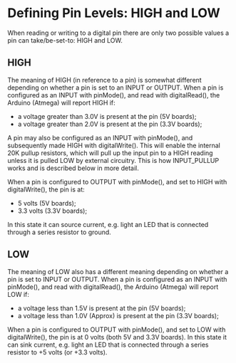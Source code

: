 # Defining Pin Levels: HIGH and LOW

When reading or writing to a digital pin there are only two possible values a pin can take/be-set-to: HIGH and LOW.

## HIGH

The meaning of HIGH (in reference to a pin) is somewhat different depending on whether a pin is set to an INPUT or OUTPUT. When a pin is configured as an INPUT with pinMode(), and read with digitalRead(), the Arduino (Atmega) will report HIGH if:

* a voltage greater than 3.0V is present at the pin (5V boards);
* a voltage greater than 2.0V is present at the pin (3.3V boards); 

A pin may also be configured as an INPUT with pinMode(), and subsequently made HIGH with digitalWrite(). This will enable the internal 20K pullup resistors, which will pull up the input pin to a HIGH reading unless it is pulled LOW by external circuitry. This is how INPUT_PULLUP works and is described below in more detail.

When a pin is configured to OUTPUT with pinMode(), and set to HIGH with digitalWrite(), the pin is at:

* 5 volts (5V boards);
* 3.3 volts (3.3V boards); 

In this state it can source current, e.g. light an LED that is connected through a series resistor to ground.

## LOW

The meaning of LOW also has a different meaning depending on whether a pin is set to INPUT or OUTPUT. When a pin is configured as an INPUT with pinMode(), and read with digitalRead(), the Arduino (Atmega) will report LOW if:

* a voltage less than 1.5V is present at the pin (5V boards);
* a voltage less than 1.0V (Approx) is present at the pin (3.3V boards); 

When a pin is configured to OUTPUT with pinMode(), and set to LOW with digitalWrite(), the pin is at 0 volts (both 5V and 3.3V boards). In this state it can sink current, e.g. light an LED that is connected through a series resistor to +5 volts (or +3.3 volts). 
